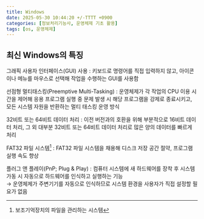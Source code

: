 ```yaml
---
title: Windows
date: 2025-05-30 10:44:20 +/-TTTT +0900
categories: [정보처리기능사, 운영체제 기초 활용]
tags: [os, 운영체제]
---
```


## 최신 Windows의 특징
그래픽 사용자 인터페이스(GUI) 사용
: 키보드로 명령어를 직접 입력하지 않고, 아이콘이나 메뉴를 마우스로 선택해 작업을 수행하는 GUI를 사용함

선점형 멀티태스킹(Preemptive Multi-Tasking)
: 운영체제가 각 작업의 CPU 이용 시간을 제어해 응용 프로그램 실행 중 문제 발생 시 해당 프로그램을 강제로 종료시키고, 모든 시스템 자원을 반환하는 멀티 태스킹 운영 방식

32비트 또는 64비트 데이터 처리
: 이전 버전과의 호환을 위해 부분적으로 16비트 데이터 처리, 그 외 대부분 32비트 또는 64비트 데이터 처리로 많은 양의 데이터를 빠르게 처리

FAT32 파일 시스템[^파일_시스템]
: FAT32 파일 시스템을 채용해 디스크 저장 공간 절약, 프로그램 실행 속도 향상

플러그 앤 플레이(PnP; Plug & Play)
: 컴퓨터 시스템에 새 하드웨어를 장착 후 시스템 가동 시 자동으로 하드웨어를 인식하고 실행하는 기능 <br>→ 운영체제가 주변기기를 자동으로 인식하므로 시스템 환경을 사용자가 직접 설정할 필요가 없음

[^파일_시스템]: 보조기억장치의 파일을 관리하는 시스템